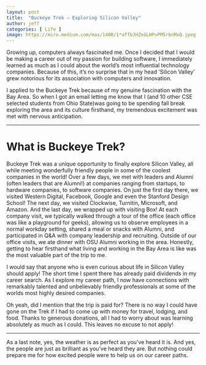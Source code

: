 ```yaml
---
layout: post
title:  "Buckeye Trek — Exploring Silicon Valley"
author: jeff
categories: [ Life ]
image: https://miro.medium.com/max/1400/1*affbJHZxGLHPvPM5rbnMxQ.jpeg
---
```


Growing up, computers always fascinated me. Once I decided that I would be making a career out of my passion for building software, I immediately learned as much as I could about the world’s most influential technology companies. Because of this, it’s no surprise that in my head ‘Silicon Valley’ grew notorious for its association with computers and innovation.

I applied to the Buckeye Trek because of my genuine fascination with the Bay Area. So when I got an email letting me know that I (and 10 other CSE selected students from Ohio State)was going to be spending fall break exploring the area and its culture firsthand, my tremendous excitement was met with nervous anticipation.

----------

# What is Buckeye Trek?

Buckeye Trek was a unique opportunity to finally explore Silicon Valley, all while meeting wonderfully friendly people in some of the coolest companies in the world! Over a few days, we met with leaders and Alumni (often leaders that are Alumni!) at companies ranging from startups, to hardware companies, to software companies. On just the first day there, we visited Western Digital, Facebook, Google and even the Stanford Design School! The next day, we visited Clockwise, Turnitin, Microsoft, and Amazon. And the last day, we wrapped up with visiting Box! At each company visit, we typically walked through a tour of the office (each office was like a playground for geeks), allowing us to observe employees in a normal workday setting, shared a meal or snacks with Alumni, and participated in Q&A with company leadership and recruiting. Outside of our office visits, we ate dinner with OSU Alumni working in the area. Honestly, getting to hear firsthand what living and working in the Bay Area is like was the most valuable part of the trip to me.

I would say that anyone who is even curious about life in Silicon Valley should apply! The short time I spent there has already paid dividends in my career search. As I explore my career path, I now have connections with remarkably talented and unbelievably friendly professionals at some of the worlds most highly desired companies.

Oh yeah, did I mention that the trip is paid for? There is no way I could have gone on the Trek if I had to come up with money for travel, lodging, and food. Thanks to generous donations, all I had to worry about was learning absolutely as much as I could. This leaves no excuse to not apply!

----------

As a last note, yes, the weather is as perfect as you’ve heard it is. And yes, the people are just as brilliant as you’ve heard they are. But nothing could prepare me for how excited people were to help us on our career paths.